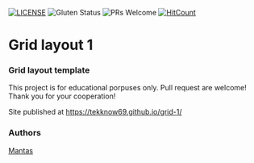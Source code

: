 [![LICENSE](https://img.shields.io/badge/license-MIT-blue.svg?style=flat-square)](https://github.com/Tekknow69/LICENSE.md)
![Gluten Status](https://img.shields.io/badge/Gluten-Free-green.svg)
![PRs Welcome](https://img.shields.io/badge/PRs-welcome-brightgreen.svg)
[![HitCount](http://hits.dwyl.com/TekkNow/grid-1.svg)](http://hits.dwyl.com/TekkNow/grid-1)

# Grid layout 1
### Grid layout template

This project is for educational porpuses only. Pull request are welcome! Thank you for your cooperation!

Site published at https://tekknow69.github.io/grid-1/

### Authors
[Mantas](https://github.com/Tekknow69)
